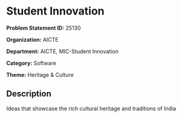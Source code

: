 # Student Innovation

**Problem Statement ID:** 25130

**Organization:** AICTE

**Department:** AICTE, MIC-Student Innovation

**Category:** Software

**Theme:** Heritage & Culture

## Description

Ideas that showcase the rich cultural heritage and traditions of India

